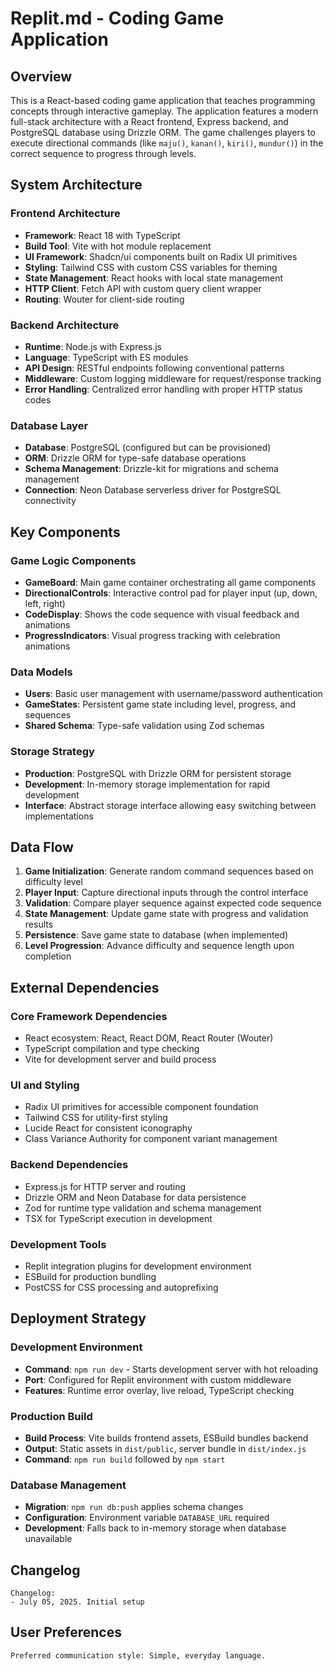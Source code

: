 # Replit.md - Coding Game Application

## Overview

This is a React-based coding game application that teaches programming concepts through interactive gameplay. The application features a modern full-stack architecture with a React frontend, Express backend, and PostgreSQL database using Drizzle ORM. The game challenges players to execute directional commands (like `maju()`, `kanan()`, `kiri()`, `mundur()`) in the correct sequence to progress through levels.

## System Architecture

### Frontend Architecture
- **Framework**: React 18 with TypeScript
- **Build Tool**: Vite with hot module replacement
- **UI Framework**: Shadcn/ui components built on Radix UI primitives
- **Styling**: Tailwind CSS with custom CSS variables for theming
- **State Management**: React hooks with local state management
- **HTTP Client**: Fetch API with custom query client wrapper
- **Routing**: Wouter for client-side routing

### Backend Architecture
- **Runtime**: Node.js with Express.js
- **Language**: TypeScript with ES modules
- **API Design**: RESTful endpoints following conventional patterns
- **Middleware**: Custom logging middleware for request/response tracking
- **Error Handling**: Centralized error handling with proper HTTP status codes

### Database Layer
- **Database**: PostgreSQL (configured but can be provisioned)
- **ORM**: Drizzle ORM for type-safe database operations
- **Schema Management**: Drizzle-kit for migrations and schema management
- **Connection**: Neon Database serverless driver for PostgreSQL connectivity

## Key Components

### Game Logic Components
- **GameBoard**: Main game container orchestrating all game components
- **DirectionalControls**: Interactive control pad for player input (up, down, left, right)
- **CodeDisplay**: Shows the code sequence with visual feedback and animations
- **ProgressIndicators**: Visual progress tracking with celebration animations

### Data Models
- **Users**: Basic user management with username/password authentication
- **GameStates**: Persistent game state including level, progress, and sequences
- **Shared Schema**: Type-safe validation using Zod schemas

### Storage Strategy
- **Production**: PostgreSQL with Drizzle ORM for persistent storage
- **Development**: In-memory storage implementation for rapid development
- **Interface**: Abstract storage interface allowing easy switching between implementations

## Data Flow

1. **Game Initialization**: Generate random command sequences based on difficulty level
2. **Player Input**: Capture directional inputs through the control interface
3. **Validation**: Compare player sequence against expected code sequence
4. **State Management**: Update game state with progress and validation results
5. **Persistence**: Save game state to database (when implemented)
6. **Level Progression**: Advance difficulty and sequence length upon completion

## External Dependencies

### Core Framework Dependencies
- React ecosystem: React, React DOM, React Router (Wouter)
- TypeScript compilation and type checking
- Vite for development server and build process

### UI and Styling
- Radix UI primitives for accessible component foundation
- Tailwind CSS for utility-first styling
- Lucide React for consistent iconography
- Class Variance Authority for component variant management

### Backend Dependencies
- Express.js for HTTP server and routing
- Drizzle ORM and Neon Database for data persistence
- Zod for runtime type validation and schema management
- TSX for TypeScript execution in development

### Development Tools
- Replit integration plugins for development environment
- ESBuild for production bundling
- PostCSS for CSS processing and autoprefixing

## Deployment Strategy

### Development Environment
- **Command**: `npm run dev` - Starts development server with hot reloading
- **Port**: Configured for Replit environment with custom middleware
- **Features**: Runtime error overlay, live reload, TypeScript checking

### Production Build
- **Build Process**: Vite builds frontend assets, ESBuild bundles backend
- **Output**: Static assets in `dist/public`, server bundle in `dist/index.js`
- **Command**: `npm run build` followed by `npm start`

### Database Management
- **Migration**: `npm run db:push` applies schema changes
- **Configuration**: Environment variable `DATABASE_URL` required
- **Development**: Falls back to in-memory storage when database unavailable

## Changelog

```
Changelog:
- July 05, 2025. Initial setup
```

## User Preferences

```
Preferred communication style: Simple, everyday language.
```